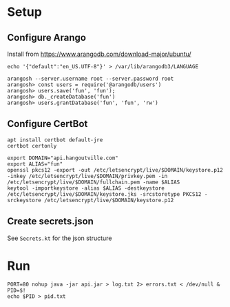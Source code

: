 Setup
=====

Configure Arango
--------------

Install from
https://www.arangodb.com/download-major/ubuntu/

```shell
echo '{"default":"en_US.UTF-8"}' > /var/lib/arangodb3/LANGUAGE

arangosh --server.username root --server.password root
arangosh> const users = require('@arangodb/users')
arangosh> users.save('fun', 'fun');
arangosh> db._createDatabase('fun')
arangosh> users.grantDatabase('fun', 'fun', 'rw')
```

Configure CertBot
---------------

```shell
apt install certbot default-jre
certbot certonly

export DOMAIN="api.hangoutville.com"
export ALIAS="fun"
openssl pkcs12 -export -out /etc/letsencrypt/live/$DOMAIN/keystore.p12 -inkey /etc/letsencrypt/live/$DOMAIN/privkey.pem -in /etc/letsencrypt/live/$DOMAIN/fullchain.pem -name $ALIAS
keytool -importkeystore -alias $ALIAS -destkeystore /etc/letsencrypt/live/$DOMAIN/keystore.jks -srcstoretype PKCS12 -srckeystore /etc/letsencrypt/live/$DOMAIN/keystore.p12
```

Create secrets.json
---------------

See `Secrets.kt` for the json structure

Run
===

```shell
PORT=80 nohup java -jar api.jar > log.txt 2> errors.txt < /dev/null &
PID=$!
echo $PID > pid.txt
```
